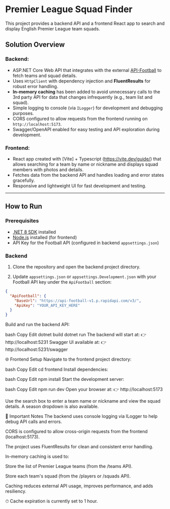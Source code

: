 # Premier League Squad Finder

This project provides a backend API and a frontend React app to search and display English Premier League team squads.

## Solution Overview

### Backend:

- ASP.NET Core Web API that integrates with the external [API-Football](https://www.api-football.com/) to fetch teams and squad details.
- Uses `HttpClient` with dependency injection and **FluentResults** for robust error handling.
- **In-memory caching** has been added to avoid unnecessary calls to the 3rd party API for data that changes infrequently (e.g., team list and squad).
- Simple logging to console (via `ILogger`) for development and debugging purposes.
- CORS configured to allow requests from the frontend running on `http://localhost:5173`.
- Swagger/OpenAPI enabled for easy testing and API exploration during development.

### Frontend:

- React app created with [Vite] + Typescript (https://vite.dev/guide/) that allows searching for a team by name or nickname and displays squad members with photos and details.
- Fetches data from the backend API and handles loading and error states gracefully.
- Responsive and lightweight UI for fast development and testing.

---

## How to Run

### Prerequisites

- [.NET 8 SDK](https://dotnet.microsoft.com/en-us/download) installed
- [Node.js](https://nodejs.org/en) installed (for frontend)
- API Key for the Football API (configured in backend `appsettings.json`)

### Backend

1. Clone the repository and open the backend project directory.

2. Update `appsettings.json` or `appsettings.Development.json` with your Football API key under the `ApiFootball` section:

```json
{
  "ApiFootball": {
    "BaseUrl": "https://api-football-v1.p.rapidapi.com/v3/",
    "ApiKey": "YOUR_API_KEY_HERE"
  }
}
```

Build and run the backend API:

bash
Copy
Edit
dotnet build
dotnet run
The backend will start at:
👉 http://localhost:5231
Swagger UI available at:
👉 http://localhost:5231/swagger

🌐 Frontend Setup
Navigate to the frontend project directory:

bash
Copy
Edit
cd frontend
Install dependencies:

bash
Copy
Edit
npm install
Start the development server:

bash
Copy
Edit
npm run dev
Open your browser at:
👉 http://localhost:5173

Use the search box to enter a team name or nickname and view the squad details.
A season dropdown is also available.

🧠 Important Notes
The backend uses console logging via ILogger to help debug API calls and errors.

CORS is configured to allow cross-origin requests from the frontend (localhost:5173).

The project uses FluentResults for clean and consistent error handling.

In-memory caching is used to:

Store the list of Premier League teams (from the /teams API).

Store each team's squad (from the /players or /squads API).

Caching reduces external API usage, improves performance, and adds resiliency.

⏱ Cache expiration is currently set to 1 hour.
